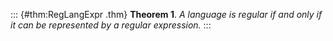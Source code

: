 ::: {#thm:RegLangExpr .thm}
**Theorem 1**. *A language is regular if and only if it can be
represented by a regular expression.*
:::
